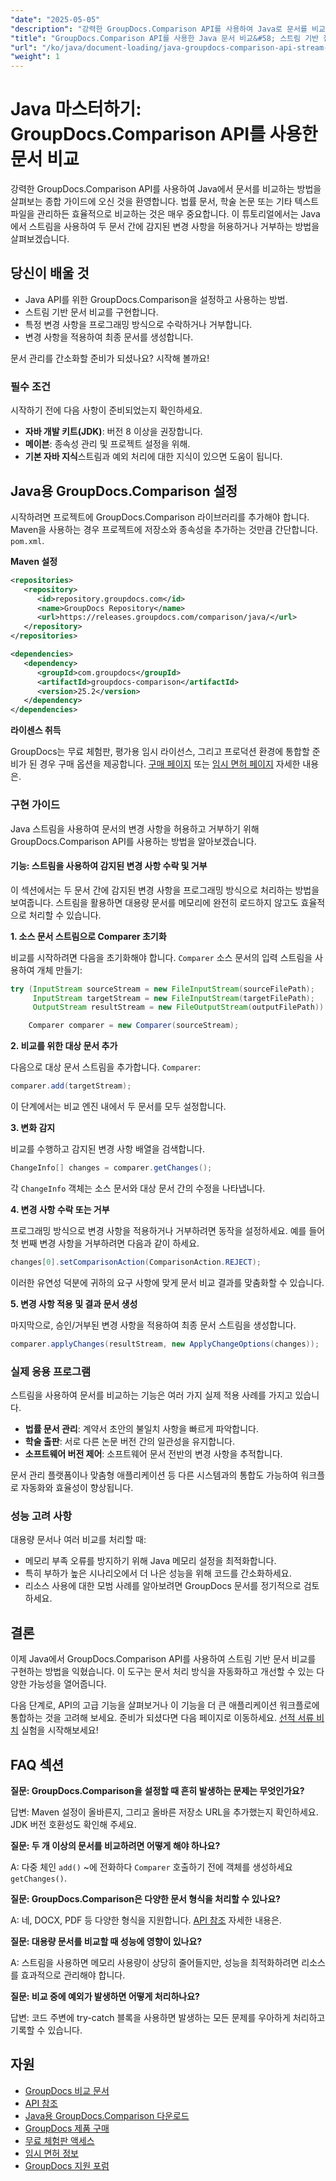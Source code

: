 ```yaml
---
"date": "2025-05-05"
"description": "강력한 GroupDocs.Comparison API를 사용하여 Java로 문서를 비교하는 마스터 방법을 익혀보세요. 법률, 학술 및 소프트웨어 문서를 효율적으로 처리하는 스트림 기반 기술을 익혀보세요."
"title": "GroupDocs.Comparison API를 사용한 Java 문서 비교&#58; 스트림 기반 접근 방식"
"url": "/ko/java/document-loading/java-groupdocs-comparison-api-stream-document-compare/"
"weight": 1
---
```


# Java 마스터하기: GroupDocs.Comparison API를 사용한 문서 비교

강력한 GroupDocs.Comparison API를 사용하여 Java에서 문서를 비교하는 방법을 살펴보는 종합 가이드에 오신 것을 환영합니다. 법률 문서, 학술 논문 또는 기타 텍스트 파일을 관리하든 효율적으로 비교하는 것은 매우 중요합니다. 이 튜토리얼에서는 Java에서 스트림을 사용하여 두 문서 간에 감지된 변경 사항을 허용하거나 거부하는 방법을 살펴보겠습니다.

## 당신이 배울 것

- Java API를 위한 GroupDocs.Comparison을 설정하고 사용하는 방법.
- 스트림 기반 문서 비교를 구현합니다.
- 특정 변경 사항을 프로그래밍 방식으로 수락하거나 거부합니다.
- 변경 사항을 적용하여 최종 문서를 생성합니다.

문서 관리를 간소화할 준비가 되셨나요? 시작해 볼까요!

### 필수 조건

시작하기 전에 다음 사항이 준비되었는지 확인하세요.

- **자바 개발 키트(JDK)**: 버전 8 이상을 권장합니다.
- **메이븐**: 종속성 관리 및 프로젝트 설정을 위해.
- **기본 자바 지식**스트림과 예외 처리에 대한 지식이 있으면 도움이 됩니다.

## Java용 GroupDocs.Comparison 설정

시작하려면 프로젝트에 GroupDocs.Comparison 라이브러리를 추가해야 합니다. Maven을 사용하는 경우 프로젝트에 저장소와 종속성을 추가하는 것만큼 간단합니다. `pom.xml`.

**Maven 설정**

```xml
<repositories>
   <repository>
      <id>repository.groupdocs.com</id>
      <name>GroupDocs Repository</name>
      <url>https://releases.groupdocs.com/comparison/java/</url>
   </repository>
</repositories>

<dependencies>
   <dependency>
      <groupId>com.groupdocs</groupId>
      <artifactId>groupdocs-comparison</artifactId>
      <version>25.2</version>
   </dependency>
</dependencies>
```

**라이센스 취득**

GroupDocs는 무료 체험판, 평가용 임시 라이선스, 그리고 프로덕션 환경에 통합할 준비가 된 경우 구매 옵션을 제공합니다. [구매 페이지](https://purchase.groupdocs.com/buy) 또는 [임시 면허 페이지](https://purchase.groupdocs.com/temporary-license/) 자세한 내용은.

### 구현 가이드

Java 스트림을 사용하여 문서의 변경 사항을 허용하고 거부하기 위해 GroupDocs.Comparison API를 사용하는 방법을 알아보겠습니다.

#### 기능: 스트림을 사용하여 감지된 변경 사항 수락 및 거부

이 섹션에서는 두 문서 간에 감지된 변경 사항을 프로그래밍 방식으로 처리하는 방법을 보여줍니다. 스트림을 활용하면 대용량 문서를 메모리에 완전히 로드하지 않고도 효율적으로 처리할 수 있습니다.

**1. 소스 문서 스트림으로 Comparer 초기화**

비교를 시작하려면 다음을 초기화해야 합니다. `Comparer` 소스 문서의 입력 스트림을 사용하여 개체 만들기:

```java
try (InputStream sourceStream = new FileInputStream(sourceFilePath);
     InputStream targetStream = new FileInputStream(targetFilePath);
     OutputStream resultStream = new FileOutputStream(outputFilePath)) {

    Comparer comparer = new Comparer(sourceStream);
```

**2. 비교를 위한 대상 문서 추가**

다음으로 대상 문서 스트림을 추가합니다. `Comparer`:

```java
comparer.add(targetStream);
```

이 단계에서는 비교 엔진 내에서 두 문서를 모두 설정합니다.

**3. 변화 감지**

비교를 수행하고 감지된 변경 사항 배열을 검색합니다.

```java
ChangeInfo[] changes = comparer.getChanges();
```

각 `ChangeInfo` 객체는 소스 문서와 대상 문서 간의 수정을 나타냅니다.

**4. 변경 사항 수락 또는 거부**

프로그래밍 방식으로 변경 사항을 적용하거나 거부하려면 동작을 설정하세요. 예를 들어 첫 번째 변경 사항을 거부하려면 다음과 같이 하세요.

```java
changes[0].setComparisonAction(ComparisonAction.REJECT);
```

이러한 유연성 덕분에 귀하의 요구 사항에 맞게 문서 비교 결과를 맞춤화할 수 있습니다.

**5. 변경 사항 적용 및 결과 문서 생성**

마지막으로, 승인/거부된 변경 사항을 적용하여 최종 문서 스트림을 생성합니다.

```java
comparer.applyChanges(resultStream, new ApplyChangeOptions(changes));
```

### 실제 응용 프로그램

스트림을 사용하여 문서를 비교하는 기능은 여러 가지 실제 적용 사례를 가지고 있습니다.

- **법률 문서 관리**: 계약서 초안의 불일치 사항을 빠르게 파악합니다.
- **학술 출판**: 서로 다른 논문 버전 간의 일관성을 유지합니다.
- **소프트웨어 버전 제어**: 소프트웨어 문서 전반의 변경 사항을 추적합니다.

문서 관리 플랫폼이나 맞춤형 애플리케이션 등 다른 시스템과의 통합도 가능하여 워크플로 자동화와 효율성이 향상됩니다.

### 성능 고려 사항

대용량 문서나 여러 비교를 처리할 때:

- 메모리 부족 오류를 방지하기 위해 Java 메모리 설정을 최적화합니다.
- 특히 부하가 높은 시나리오에서 더 나은 성능을 위해 코드를 간소화하세요.
- 리소스 사용에 대한 모범 사례를 알아보려면 GroupDocs 문서를 정기적으로 검토하세요.

## 결론

이제 Java에서 GroupDocs.Comparison API를 사용하여 스트림 기반 문서 비교를 구현하는 방법을 익혔습니다. 이 도구는 문서 처리 방식을 자동화하고 개선할 수 있는 다양한 가능성을 열어줍니다.

다음 단계로, API의 고급 기능을 살펴보거나 이 기능을 더 큰 애플리케이션 워크플로에 통합하는 것을 고려해 보세요. 준비가 되셨다면 다음 페이지로 이동하세요. [선적 서류 비치](https://docs.groupdocs.com/comparison/java/) 실험을 시작해보세요!

## FAQ 섹션

**질문: GroupDocs.Comparison을 설정할 때 흔히 발생하는 문제는 무엇인가요?**

답변: Maven 설정이 올바른지, 그리고 올바른 저장소 URL을 추가했는지 확인하세요. JDK 버전 호환성도 확인해 주세요.

**질문: 두 개 이상의 문서를 비교하려면 어떻게 해야 하나요?**

A: 다중 체인 `add()` ~에 전화하다 `Comparer` 호출하기 전에 객체를 생성하세요 `getChanges()`.

**질문: GroupDocs.Comparison은 다양한 문서 형식을 처리할 수 있나요?**

A: 네, DOCX, PDF 등 다양한 형식을 지원합니다. [API 참조](https://reference.groupdocs.com/comparison/java/) 자세한 내용은.

**질문: 대용량 문서를 비교할 때 성능에 영향이 있나요?**

A: 스트림을 사용하면 메모리 사용량이 상당히 줄어들지만, 성능을 최적화하려면 리소스를 효과적으로 관리해야 합니다.

**질문: 비교 중에 예외가 발생하면 어떻게 처리하나요?**

답변: 코드 주변에 try-catch 블록을 사용하면 발생하는 모든 문제를 우아하게 처리하고 기록할 수 있습니다.

## 자원

- [GroupDocs 비교 문서](https://docs.groupdocs.com/comparison/java/)
- [API 참조](https://reference.groupdocs.com/comparison/java/)
- [Java용 GroupDocs.Comparison 다운로드](https://releases.groupdocs.com/comparison/java/)
- [GroupDocs 제품 구매](https://purchase.groupdocs.com/buy)
- [무료 체험판 액세스](https://releases.groupdocs.com/comparison/java/)
- [임시 면허 정보](https://purchase.groupdocs.com/temporary-license/)
- [GroupDocs 지원 포럼](https://forum.groupdocs.com/c/comparison)